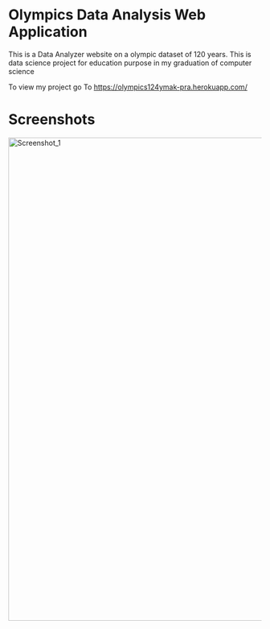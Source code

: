 
# Olympics Data Analysis Web Application

This is a Data Analyzer website on a olympic dataset of 120 years. This is data science project for education purpose in my graduation of computer science

To view my project go To
https://olympics124ymak-pra.herokuapp.com/

# Screenshots

<img width="960" alt="Screenshot_1" src="https://user-images.githubusercontent.com/103321168/162887585-efa02b9e-910e-4268-983d-ae377c252eef.png">
